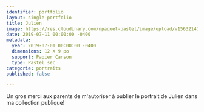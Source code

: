 ```yaml
---
identifier: portfolio
layout: single-portfolio
title: Julien
image: https://res.cloudinary.com/npaquet-pastel/image/upload/v1563214183/67136731_2356975861238314_5727891685866733568_n.jpg
date: 2019-07-11 00:00:00 -0400
metadata:
  year: 2019-07-01 00:00:00 -0400
  dimensions: 12 X 9 po
  support: Papier Canson
  type: Pastel sec
categorie: portraits
published: false

---
```

Un gros merci aux parents de m'autoriser à publier le portrait de Julien dans ma collection publique!